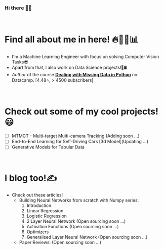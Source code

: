 ### Hi there 👋🍻

<br>

# Find all about me in here! 🔥👨‍💻📊

- I'm a Machine Learning Engineer with focus on solving Computer Vision Tasks😎
- Apart from that, I also work on Data Science projects!🧪🛢
- *Author* of the course **[Dealing with Missing Data in Python](https://www.datacamp.com/courses/dealing-with-missing-data-in-python)** on Datacamp. [4.48⭐, > 4500 subscribers]

<br>

# Check out some of my cool projects!😃
- [ ] MTMCT - Multi-target Multi-camera Tracking (Adding soon ...)
- [ ] End-to-End Learning for Self-Driving Cars [3d Model](Updating ...)
- [ ] Generative Models for Tabular Data

<br>

# I blog too!✍

- Check out these articles!
  - Building Neural Networks from scratch with Numpy series:
      1. Introduction
      2. Linear Regression
      3. Logistic Regression
      4. 2 Layer Neural Network (Open sourcing soon ...)
      5. Activation Functions (Open sourcing soon ...)
      6. Optimizers
      7. Generalised Layer Neural Network (Open sourcing soon ...)
  - Paper Reviews: (Open sourcing soon ...)

